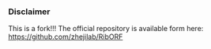 ### Disclaimer
This is a fork!!! The official repository is available form here: https://github.com/zhejilab/RibORF

